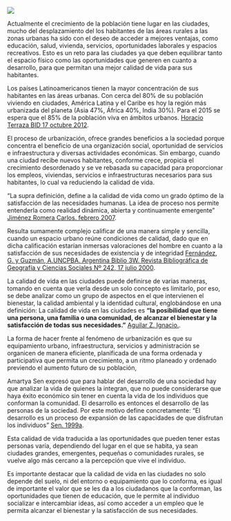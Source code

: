 
<span class="contenido-imagen-previa"><img src="ciudades-mas-humanas/imagen.jpg"></span>

Actualmente el crecimiento de la población tiene lugar en las ciudades, mucho del desplazamiento del los habitantes de las áreas rurales a las zonas urbanas  ha sido con el deseo de acceder a mejores ventajas, como educación, salud,  vivienda, servicios,  oportunidades laborales y espacios recreativos. Esto es un reto para las ciudades ya que deben equilibrar tanto el espacio  físico como las oportunidades que generen en cuanto a desarrollo, para que permitan una mejor calidad de vida para sus habitantes.

Los países Latinoamericanos tienen la mayor concentración de sus habitantes en las áreas urbanas. Con cerca del 80% de su población viviendo en ciudades, América Latina y el Caribe es hoy la región más urbanizada del planeta (Asia 47%, África 40%, India 30%). Para el 2015 se espera que el 85% de la población viva en ámbitos urbanos. [Horacio Terraza BID 17 octubre 2012][i].

El proceso de urbanización, ofrece grandes beneficios a la sociedad porque concentra el beneficio de una organización social, oportunidad de servicios e infraestructura y diversas actividades económicas. Sin embargo, cuando una ciudad recibe nuevos habitantes, conforme crece, propicia el crecimiento desordenado y se ve rebasada su capacidad para proporcionar los empleos, viviendas, servicios e infraestructuras necesarios para sus habitantes, lo cual va reduciendo la calidad de vida.

“La supra definición, define a la calidad de vida como un grado óptimo de la satisfacción de las necesidades humanas.  La idea de proceso nos permite entenderla como realidad dinámica, abierta y continuamente emergente” [Jiménez Romera Carlos. febrero 2007][ii].

Resulta sumamente complejo calificar de una manera simple y sencilla, cuando un espacio urbano reúne condiciones de calidad, dado que en dicha calificación estarían inmersas valoraciones del hombre en cuanto a la satisfacción de sus necesidades de existencia y de integridad [Fernández, G. y Guzmán, A.UNCPBA. Argentina Biblio 3W. Revista Bibliográfica de Geografía y Ciencias Sociales Nº 242, 17 julio 2000][iii].

La calidad de vida en las ciudades puede definirse de varias maneras, tomando en cuenta que verla desde un solo concepto es limitarlo, por eso, se debe analizar como un grupo de aspectos en el que intervienen el bienestar, la calidad ambiental y la identidad cultural, englobándose en una definición: La calidad de vida en las ciudades es  **“la posibilidad que tiene una persona, una familia o una comunidad, de alcanzar el bienestar y la satisfacción de todas sus necesidades.”** [Aguilar Z. Ignacio.][iv].

La forma de hacer frente al fenómeno de urbanización es que su equipamiento urbano, infraestructura, servicios y administración se organicen de manera eficiente, planificada de una forma ordenada y participativa que permita un crecimiento, a un ritmo planeado y ordenado previendo el aumento futuro de su población,

Amartya Sen expresó que para hablar del desarrollo de una sociedad hay que analizar la vida de quienes la integran, que no puede considerarse que haya éxito económico sin tener en cuenta la vida de los individuos que conforman la comunidad. El desarrollo es entonces el desarrollo de las personas de la sociedad. Por este motivo define concretamente: “El desarrollo es un proceso de expansión de las capacidades de que disfrutan los individuos” [Sen. 1999a][v].

Esta calidad de vida traducida a las oportunidades que pueden tener estas personas varía, dependiendo del lugar en el que se habita, ya sean  ciudades grandes, emergentes, pequeñas o comunidades rurales,  se vuelve algo más cercano a la percepción que vive el individuo.

Es importante destacar que la calidad de vida en las ciudades no solo depende del suelo, ni del entorno o equipamiento que lo conforma, es igual de importante el valor que se les da a los ciudadanos que la conforman, las oportunidades que tienen de educación, que le  permite al individuo socializar e intercambiar ideas, así como acceder a un empleo que le permita alcanzar  el bienestar y la satisfacción de sus necesidades.

[i]: http://blogs.iadb.org/ciudadessostenibles/2012/10/17/que-es-una-ciudad-emergente-cuantas-hay-en-america-latina/ "Horacio Terraza Banco Interamericano de Desarrollo, 24 noviembre 2014"
[ii]: http://habitat.aq.upm.es/temas/a-calidad-de-vida.html "Jiménez Romera Carlos, 23 noviembre 2014"
[iii]: # "Fuente: Guillermina Fernández, Aldo Guzmán Ramos UNCPBA. Argentina Biblio 3W. Revista Bibliográfica de Geografía y Ciencias Sociales (Nº 242, 17 julio 2000) 24 noviembre 2014"
[iv]: http://www.usergioarboleda.edu.co/altus/calidad_vida.htm "Aguilar Zuloaga Ignacio, 24 noviembre 2014"
[v]: http://www.redalyc.org/pdf/510/51001702.pdf "Silvia London, María Marta Formichella, 23 noviembre 2014"
